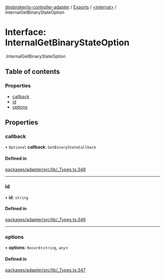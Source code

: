 [@iobroker/js-controller-adapter](../README.md) / [Exports](../modules.md) / [<internal\>](../modules/internal_.md) / InternalGetBinaryStateOption

# Interface: InternalGetBinaryStateOption

[<internal>](../modules/internal_.md).InternalGetBinaryStateOption

## Table of contents

### Properties

- [callback](internal_.InternalGetBinaryStateOption.md#callback)
- [id](internal_.InternalGetBinaryStateOption.md#id)
- [options](internal_.InternalGetBinaryStateOption.md#options)

## Properties

### callback

• `Optional` **callback**: `GetBinaryStateCallback`

#### Defined in

[packages/adapter/src/lib/_Types.ts:348](https://github.com/ioBroker/ioBroker.js-controller/blob/c4a73b71/packages/adapter/src/lib/_Types.ts#L348)

___

### id

• **id**: `string`

#### Defined in

[packages/adapter/src/lib/_Types.ts:346](https://github.com/ioBroker/ioBroker.js-controller/blob/c4a73b71/packages/adapter/src/lib/_Types.ts#L346)

___

### options

• **options**: `Record`<`string`, `any`\>

#### Defined in

[packages/adapter/src/lib/_Types.ts:347](https://github.com/ioBroker/ioBroker.js-controller/blob/c4a73b71/packages/adapter/src/lib/_Types.ts#L347)
